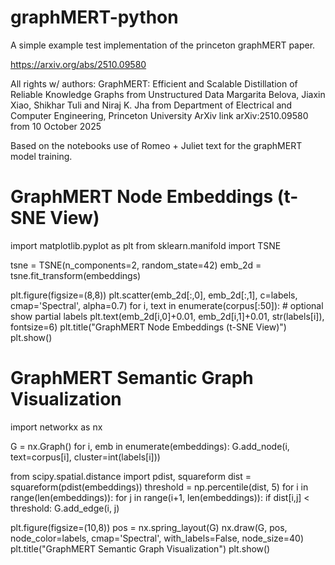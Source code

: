 # graphMERT-python
A simple example test implementation of the princeton graphMERT paper. 

https://arxiv.org/abs/2510.09580

All rights w/ authors:
GraphMERT: Efficient and Scalable Distillation of Reliable
Knowledge Graphs from Unstructured Data
Margarita Belova, Jiaxin Xiao, Shikhar Tuli and Niraj K. Jha
from
Department of Electrical and Computer Engineering, 
Princeton University
ArXiv link arXiv:2510.09580 from 10 October 2025


Based on the notebooks use of Romeo + Juliet text for the graphMERT model training.

# GraphMERT Node Embeddings (t-SNE View)

import matplotlib.pyplot as plt
from sklearn.manifold import TSNE

tsne = TSNE(n_components=2, random_state=42)
emb_2d = tsne.fit_transform(embeddings)

plt.figure(figsize=(8,8))
plt.scatter(emb_2d[:,0], emb_2d[:,1], c=labels, cmap='Spectral', alpha=0.7)
for i, text in enumerate(corpus[:50]):  # optional show partial labels
    plt.text(emb_2d[i,0]+0.01, emb_2d[i,1]+0.01, str(labels[i]), fontsize=6)
plt.title("GraphMERT Node Embeddings (t-SNE View)")
plt.show()

     
# GraphMERT Semantic Graph Visualization

import networkx as nx

G = nx.Graph()
for i, emb in enumerate(embeddings):
    G.add_node(i, text=corpus[i], cluster=int(labels[i]))
 
from scipy.spatial.distance import pdist, squareform
dist = squareform(pdist(embeddings))
threshold = np.percentile(dist, 5)
for i in range(len(embeddings)):
    for j in range(i+1, len(embeddings)):
        if dist[i,j] < threshold:
            G.add_edge(i, j)

plt.figure(figsize=(10,8))
pos = nx.spring_layout(G)
nx.draw(G, pos, node_color=labels, cmap='Spectral', with_labels=False, node_size=40)
plt.title("GraphMERT Semantic Graph Visualization")
plt.show()

     


